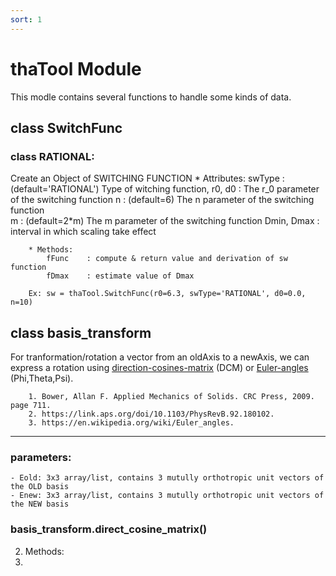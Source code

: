 ```yaml
---
sort: 1
---
```


# thaTool Module

This modle contains several functions to handle some kinds of data.

## class SwitchFunc

### class RATIONAL:
Create an Object of SWITCHING FUNCTION
		* Attributes:
			swType       : (default='RATIONAL') Type of witching function, 
			r0, d0       : The r_0 parameter of the switching function
			n            : (default=6) The n parameter of the switching function    
			m            : (default=2*m) The m parameter of the switching function 
			Dmin, Dmax   : interval in which scaling take effect
			
		* Methods:
			fFunc    : compute & return value and derivation of sw function
			fDmax    : estimate value of Dmax
			
		Ex: sw = thaTool.SwitchFunc(r0=6.3, swType='RATIONAL', d0=0.0, n=10)


## class basis_transform
For tranformation/rotation a vector from an oldAxis to a newAxis, we can express a rotation using [direction-cosines-matrix](https://en.wikiversity.org/wiki/PlanetPhysics/Direction_Cosine_Matrix) (DCM) or [Euler-angles](https://en.wikipedia.org/wiki/Euler_angles) (Phi,Theta,Psi).
```note
	1. Bower, Allan F. Applied Mechanics of Solids. CRC Press, 2009. page 711.
	2. https://link.aps.org/doi/10.1103/PhysRevB.92.180102.
	3. https://en.wikipedia.org/wiki/Euler_angles.
```
---
### parameters:
	- Eold: 3x3 array/list, contains 3 mutully orthotropic unit vectors of the OLD basis 
	- Enew: 3x3 array/list, contains 3 mutully orthotropic unit vectors of the NEW basis
### basis_transform.direct_cosine_matrix()

2. Methods:
3. 


